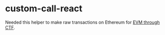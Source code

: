 # custom-call-react

Needed this helper to make raw transactions on Ethereum for [EVM through CTF](https://www.evmthroughctfs.com/).
